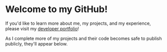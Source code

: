# Welcome to my GitHub!
If you'd like to learn more about me, my projects, and my experience, please visit my [developer portfolio](https://mitchellpeck.com)!

As I complete more of my projects and their code becomes safe to publish publicly, they'll appear below.
